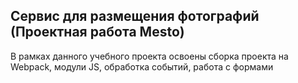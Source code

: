 ## Сервис для размещения фотографий (Проектная работа Mesto)

В рамках данного учебного проекта освоены сборка проекта на Webpack, модули JS, обработка событий, работа с формами
